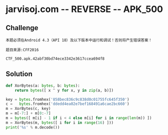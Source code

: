 # jarvisoj.com -- REVERSE -- APK_500

## Challenge

```
本题必须在Android 4.3（API 18）及以下版本中运行和调试！否则将产生错误答案！

题目来源:CFF2016

CTF_500.apk.42abf30bd74ece3342e3617ccea694f8
```

## Solution

```python
def XorBytes(a: bytes, b: bytes):
    return bytes([ x ^ y for x, y in zip(a, b)])

key = bytes.fromhex('858bec836c9c838d0c01755fc645f350')
c =   bytes.fromhex('ddedd4ea02e7bef168491a6cae2bc660')
m = XorBytes(c, key)
m = m[-7:] + m[0:-7]
m = bytes([ m[i] - 1 if i < 4 else m[i] for i in range(len(m)) ])
m = XorBytes(m, bytes([ i for i in range(16) ]))
print('%s' % m.decode())
```

